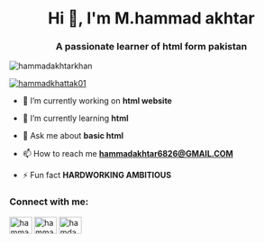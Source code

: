 <h1 align="center">Hi 👋, I'm M.hammad akhtar</h1>
<h3 align="center">A passionate learner of html form pakistan</h3>

<p align="left"> <img src="https://komarev.com/ghpvc/?username=hammadakhtarkhan&label=Profile%20views&color=0e75b6&style=flat" alt="hammadakhtarkhan" /> </p>

<p align="left"> <a href="https://twitter.com/hammadkhattak01" target="blank"><img src="https://img.shields.io/twitter/follow/hammadkhattak01?logo=twitter&style=for-the-badge" alt="hammadkhattak01" /></a> </p>

- 🔭 I’m currently working on **html website**

- 🌱 I’m currently learning **html**

- 💬 Ask me about **basic html**

- 📫 How to reach me **hammadakhtar6826@GMAIL.COM**

- ⚡ Fun fact **HARDWORKING AMBITIOUS**

<h3 align="left">Connect with me:</h3>
<p align="left">
<a href="https://twitter.com/hammadkhattak01" target="blank"><img align="center" src="https://raw.githubusercontent.com/rahuldkjain/github-profile-readme-generator/master/src/images/icons/Social/twitter.svg" alt="hammadkhattak01" height="30" width="40" /></a>
<a href="https://fb.com/hammad akhtar" target="blank"><img align="center" src="https://raw.githubusercontent.com/rahuldkjain/github-profile-readme-generator/master/src/images/icons/Social/facebook.svg" alt="hammad akhtar" height="30" width="40" /></a>
<a href="https://instagram.com/hamdan_.xl" target="blank"><img align="center" src="https://raw.githubusercontent.com/rahuldkjain/github-profile-readme-generator/master/src/images/icons/Social/instagram.svg" alt="hamdan_.xl" height="30" width="40" /></a>
</p>
 



